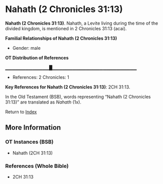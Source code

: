 # Nahath (2 Chronicles 31:13)
**Nahath (2 Chronicles 31:13)**. 
Nahath, a Levite living during the time of the divided kingdom, is mentioned in 2 Chronicles 31:13 (acai). 




**Familial Relationships of Nahath (2 Chronicles 31:13)**


* Gender: male


**OT Distribution of References**

▁▁▁▁▁▁▁▁▁▁▁▁▁█▁▁▁▁▁▁▁▁▁▁▁▁▁▁▁▁▁▁▁▁▁▁▁▁▁
* References: 2 Chronicles: 1



**Key References for Nahath (2 Chronicles 31:13)**: 
2CH 31:13. 


In the Old Testament (BSB), words representing “Nahath (2 Chronicles 31:13)” are translated as 
*Nahath* (1x). 




Return to [Index](00-Index.md)

## More Information

### OT Instances (BSB)

* Nahath (2CH 31:13)



### References (Whole Bible)

* 2CH 31:13



